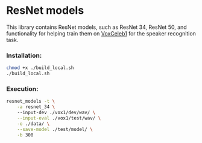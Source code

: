# ResNet models

This library contains ResNet models, such as ResNet 34, ResNet 50, and functionality for helping 
train them on [VoxCeleb1](http://www.robots.ox.ac.uk/~vgg/data/voxceleb/vox1.html) for the speaker recognition task.

### Installation:

```bash
chmod +x ./build_local.sh
./build_local.sh
```

### Execution:
```bash
resnet_models -t \
    -a resnet_34 \ 
    --input-dev ./vox1/dev/wav/ \
    --input-eval ./vox1/test/wav/ \
    -o ./data/ \
    --save-model ./test/model/ \
    -b 300
```